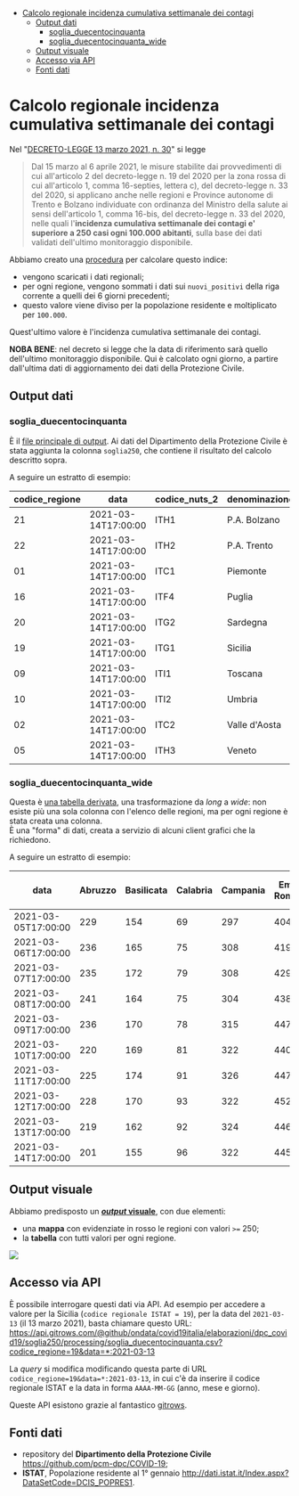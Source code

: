 - [Calcolo regionale incidenza cumulativa settimanale dei contagi](#calcolo-regionale-incidenza-cumulativa-settimanale-dei-contagi)
  - [Output dati](#output-dati)
    - [soglia_duecentocinquanta](#soglia_duecentocinquanta)
    - [soglia_duecentocinquanta_wide](#soglia_duecentocinquanta_wide)
  - [Output visuale](#output-visuale)
  - [Accesso via API](#accesso-via-api)
  - [Fonti dati](#fonti-dati)

# Calcolo regionale incidenza cumulativa settimanale dei contagi

Nel "[DECRETO-LEGGE 13 marzo 2021, n. 30](https://www.gazzettaufficiale.it/eli/id/2021/03/13/21G00040/sg)" si legge

> Dal 15 marzo al 6 aprile 2021, le misure stabilite dai provvedimenti di cui all'articolo 2 del decreto-legge n. 19 del 2020 per la zona rossa di cui all'articolo 1, comma 16-septies, lettera c), del decreto-legge n. 33 del 2020, si applicano anche nelle regioni e Province autonome di Trento e Bolzano individuate con ordinanza del Ministro della salute ai sensi dell'articolo 1, comma 16-bis, del decreto-legge n. 33 del 2020, nelle quali l'**incidenza cumulativa settimanale dei contagi e' superiore a 250 casi ogni 100.000 abitanti**, sulla base dei dati validati dell'ultimo monitoraggio disponibile.

Abbiamo creato una [procedura](soglia250.sh) per calcolare questo indice:
- vengono scaricati i dati regionali;
- per ogni regione, vengono sommati i dati sui `nuovi_positivi` della riga corrente a quelli dei 6 giorni precedenti;
- questo valore viene diviso per la popolazione residente e moltiplicato per `100.000`.

Quest'ultimo valore è l'incidenza cumulativa settimanale dei contagi.

**NOBA BENE**: nel decreto si legge che la data di riferimento sarà quello dell'ultimo monitoraggio disponibile. Qui è calcolato ogni giorno, a partire dall'ultima dati di aggiornamento dei dati della Protezione Civile.

## Output dati

### soglia_duecentocinquanta

È il [file principale di output](processing/soglia_duecentocinquanta.csv). Ai dati del Dipartimento della Protezione Civile è stata aggiunta la colonna `soglia250`, che contiene il risultato del calcolo descritto sopra.

A seguire un estratto di esempio:

| codice_regione | data | codice_nuts_2 | denominazione_regione | soglia250 |
| --- | --- | --- | --- | --- |
| 21 | 2021-03-14T17:00:00 | ITH1 | P.A. Bolzano | 209 |
| 22 | 2021-03-14T17:00:00 | ITH2 | P.A. Trento | 342 |
| 01 | 2021-03-14T17:00:00 | ITC1 | Piemonte | 331 |
| 16 | 2021-03-14T17:00:00 | ITF4 | Puglia | 256 |
| 20 | 2021-03-14T17:00:00 | ITG2 | Sardegna | 46 |
| 19 | 2021-03-14T17:00:00 | ITG1 | Sicilia | 91 |
| 09 | 2021-03-14T17:00:00 | ITI1 | Toscana | 231 |
| 10 | 2021-03-14T17:00:00 | ITI2 | Umbria | 177 |
| 02 | 2021-03-14T17:00:00 | ITC2 | Valle d'Aosta | 147 |
| 05 | 2021-03-14T17:00:00 | ITH3 | Veneto | 242 |

### soglia_duecentocinquanta_wide

Questa è [una tabella derivata](processing/soglia_duecentocinquanta_wide.csv), una trasformazione da *long* a *wide*: non esiste più una sola colonna con l'elenco delle regioni, ma per ogni regione è stata creata una colonna.<br>
È una "forma" di dati, creata a servizio di alcuni client grafici che la richiedono.

A seguire un estratto di esempio:

| data | Abruzzo | Basilicata | Calabria | Campania | Emilia-Romagna | Friuli Venezia Giulia | Lazio | Liguria | Lombardia | Marche | Molise | P.A. Bolzano | P.A. Trento | Piemonte | Puglia | Sardegna | Sicilia | Toscana | Umbria | Valle d'Aosta | Veneto |
| --- | --- | --- | --- | --- | --- | --- | --- | --- | --- | --- | --- | --- | --- | --- | --- | --- | --- | --- | --- | --- | --- |
| 2021-03-05T17:00:00 | 229 | 154 | 69 | 297 | 404 | 300 | 168 | 155 | 285 | 327 | 191 | 322 | 356 | 251 | 201 | 34 | 75 | 210 | 192 | 70 | 170 |
| 2021-03-06T17:00:00 | 236 | 165 | 75 | 308 | 419 | 316 | 172 | 150 | 300 | 330 | 187 | 294 | 352 | 265 | 210 | 33 | 76 | 215 | 198 | 74 | 175 |
| 2021-03-07T17:00:00 | 235 | 172 | 79 | 308 | 429 | 326 | 173 | 159 | 308 | 347 | 161 | 285 | 342 | 280 | 213 | 34 | 79 | 223 | 202 | 54 | 182 |
| 2021-03-08T17:00:00 | 241 | 164 | 75 | 304 | 438 | 347 | 175 | 153 | 310 | 341 | 159 | 279 | 347 | 282 | 212 | 36 | 79 | 226 | 198 | 75 | 185 |
| 2021-03-09T17:00:00 | 236 | 170 | 78 | 315 | 447 | 356 | 179 | 147 | 313 | 341 | 161 | 268 | 346 | 291 | 218 | 41 | 80 | 224 | 191 | 77 | 193 |
| 2021-03-10T17:00:00 | 220 | 169 | 81 | 322 | 440 | 371 | 182 | 145 | 312 | 350 | 149 | 256 | 355 | 304 | 226 | 38 | 83 | 228 | 190 | 86 | 199 |
| 2021-03-11T17:00:00 | 225 | 174 | 91 | 326 | 447 | 400 | 183 | 145 | 318 | 350 | 158 | 246 | 381 | 308 | 231 | 41 | 85 | 230 | 192 | 103 | 202 |
| 2021-03-12T17:00:00 | 228 | 170 | 93 | 322 | 452 | 412 | 187 | 149 | 329 | 340 | 137 | 231 | 358 | 323 | 240 | 42 | 89 | 231 | 184 | 114 | 211 |
| 2021-03-13T17:00:00 | 219 | 162 | 92 | 324 | 446 | 436 | 195 | 151 | 330 | 350 | 155 | 224 | 342 | 331 | 246 | 44 | 90 | 232 | 174 | 126 | 235 |
| 2021-03-14T17:00:00 | 201 | 155 | 96 | 322 | 445 | 448 | 202 | 147 | 330 | 335 | 150 | 209 | 342 | 331 | 256 | 46 | 91 | 231 | 177 | 147 | 242 |

## Output visuale

Abbiamo predisposto un [***output* visuale**](https://bl.ocks.org/aborruso/raw/28374f1d59a5d9880c4c76dc66865cd8/), con due elementi:

- una **mappa** con evidenziate in rosso le regioni con valori `>=` 250;
- la **tabella** con tutti valori per ogni regione.

[![](https://i.imgur.com/5nHPnCz.png)](https://bl.ocks.org/aborruso/raw/28374f1d59a5d9880c4c76dc66865cd8/)

## Accesso via API

È possibile interrogare questi dati via API. Ad esempio per accedere a valore per la Sicilia (`codice regionale ISTAT = 19`), per la data del `2021-03-13` (il 13 marzo 2021), basta chiamare questo URL:
<https://api.gitrows.com/@github/ondata/covid19italia/elaborazioni/dpc_covid19/soglia250/processing/soglia_duecentocinquanta.csv?codice_regione=19&data=*:2021-03-13>

La *query* si modifica modificando questa parte di URL `codice_regione=19&data=*:2021-03-13`, in cui c'è da inserire il codice regionale ISTAT e la data in forma `AAAA-MM-GG` (anno, mese e giorno).

Queste API esistono grazie al fantastico [gitrows](https://gitrows.com/).

## Fonti dati

- repository del **Dipartimento della Protezione Civile** <https://github.com/pcm-dpc/COVID-19>;
- **ISTAT**, Popolazione residente al 1° gennaio <http://dati.istat.it/Index.aspx?DataSetCode=DCIS_POPRES1>.
